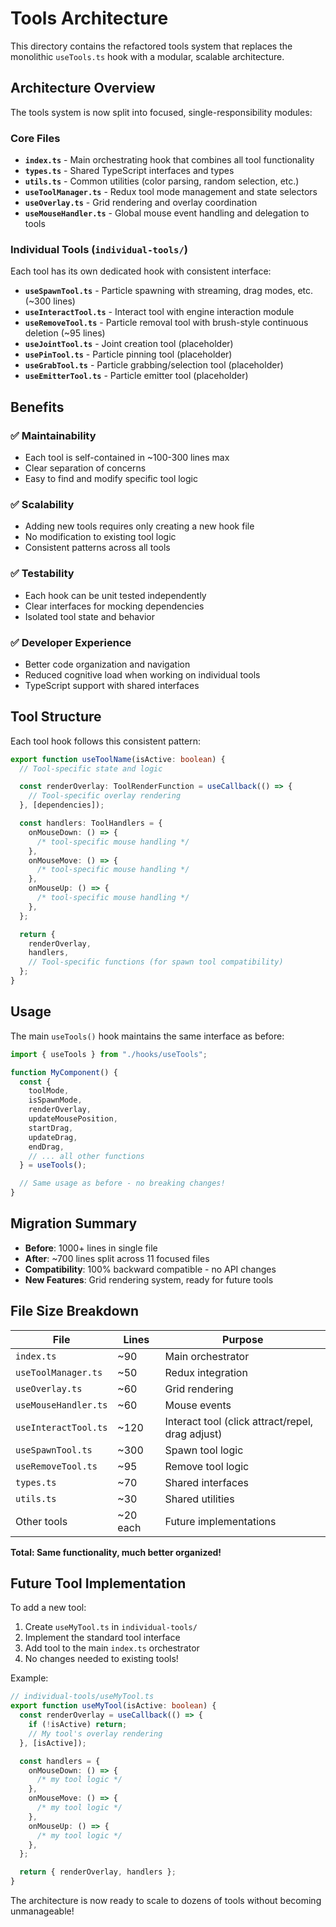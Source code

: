 # Tools Architecture

This directory contains the refactored tools system that replaces the monolithic `useTools.ts` hook with a modular, scalable architecture.

## Architecture Overview

The tools system is now split into focused, single-responsibility modules:

### Core Files

- **`index.ts`** - Main orchestrating hook that combines all tool functionality
- **`types.ts`** - Shared TypeScript interfaces and types
- **`utils.ts`** - Common utilities (color parsing, random selection, etc.)
- **`useToolManager.ts`** - Redux tool mode management and state selectors
- **`useOverlay.ts`** - Grid rendering and overlay coordination
- **`useMouseHandler.ts`** - Global mouse event handling and delegation to tools

### Individual Tools (`individual-tools/`)

Each tool has its own dedicated hook with consistent interface:

- **`useSpawnTool.ts`** - Particle spawning with streaming, drag modes, etc. (~300 lines)
- **`useInteractTool.ts`** - Interact tool with engine interaction module
- **`useRemoveTool.ts`** - Particle removal tool with brush-style continuous deletion (~95 lines)
- **`useJointTool.ts`** - Joint creation tool (placeholder)
- **`usePinTool.ts`** - Particle pinning tool (placeholder)
- **`useGrabTool.ts`** - Particle grabbing/selection tool (placeholder)
- **`useEmitterTool.ts`** - Particle emitter tool (placeholder)

## Benefits

### ✅ **Maintainability**

- Each tool is self-contained in ~100-300 lines max
- Clear separation of concerns
- Easy to find and modify specific tool logic

### ✅ **Scalability**

- Adding new tools requires only creating a new hook file
- No modification to existing tool logic
- Consistent patterns across all tools

### ✅ **Testability**

- Each hook can be unit tested independently
- Clear interfaces for mocking dependencies
- Isolated tool state and behavior

### ✅ **Developer Experience**

- Better code organization and navigation
- Reduced cognitive load when working on individual tools
- TypeScript support with shared interfaces

## Tool Structure

Each tool hook follows this consistent pattern:

```typescript
export function useToolName(isActive: boolean) {
  // Tool-specific state and logic

  const renderOverlay: ToolRenderFunction = useCallback(() => {
    // Tool-specific overlay rendering
  }, [dependencies]);

  const handlers: ToolHandlers = {
    onMouseDown: () => {
      /* tool-specific mouse handling */
    },
    onMouseMove: () => {
      /* tool-specific mouse handling */
    },
    onMouseUp: () => {
      /* tool-specific mouse handling */
    },
  };

  return {
    renderOverlay,
    handlers,
    // Tool-specific functions (for spawn tool compatibility)
  };
}
```

## Usage

The main `useTools()` hook maintains the same interface as before:

```typescript
import { useTools } from "./hooks/useTools";

function MyComponent() {
  const {
    toolMode,
    isSpawnMode,
    renderOverlay,
    updateMousePosition,
    startDrag,
    updateDrag,
    endDrag,
    // ... all other functions
  } = useTools();

  // Same usage as before - no breaking changes!
}
```

## Migration Summary

- **Before**: 1000+ lines in single file
- **After**: ~700 lines split across 11 focused files
- **Compatibility**: 100% backward compatible - no API changes
- **New Features**: Grid rendering system, ready for future tools

## File Size Breakdown

| File                 | Lines    | Purpose                                          |
| -------------------- | -------- | ------------------------------------------------ |
| `index.ts`           | ~90      | Main orchestrator                                |
| `useToolManager.ts`  | ~50      | Redux integration                                |
| `useOverlay.ts`      | ~60      | Grid rendering                                   |
| `useMouseHandler.ts` | ~60      | Mouse events                                     |
| `useInteractTool.ts` | ~120     | Interact tool (click attract/repel, drag adjust) |
| `useSpawnTool.ts`    | ~300     | Spawn tool logic                                 |
| `useRemoveTool.ts`   | ~95      | Remove tool logic                                |
| `types.ts`           | ~70      | Shared interfaces                                |
| `utils.ts`           | ~30      | Shared utilities                                 |
| Other tools          | ~20 each | Future implementations                           |

**Total: Same functionality, much better organized!**

## Future Tool Implementation

To add a new tool:

1. Create `useMyTool.ts` in `individual-tools/`
2. Implement the standard tool interface
3. Add tool to the main `index.ts` orchestrator
4. No changes needed to existing tools!

Example:

```typescript
// individual-tools/useMyTool.ts
export function useMyTool(isActive: boolean) {
  const renderOverlay = useCallback(() => {
    if (!isActive) return;
    // My tool's overlay rendering
  }, [isActive]);

  const handlers = {
    onMouseDown: () => {
      /* my tool logic */
    },
    onMouseMove: () => {
      /* my tool logic */
    },
    onMouseUp: () => {
      /* my tool logic */
    },
  };

  return { renderOverlay, handlers };
}
```

The architecture is now ready to scale to dozens of tools without becoming unmanageable!
